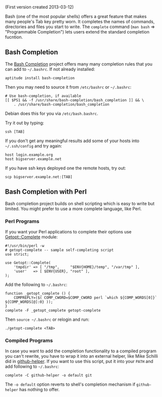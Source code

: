 (First version created 2013-03-12)

Bash (one of the most popular shells) offers a great feature that makes many people's Tab key pretty worn. It completes the names of commands, directories and files you start to write. The `complete` command (`man bash` => "Programmable Completion") lets users extend the standard completion fucntion.

## Bash Completion

The [Bash Completion](http://bash-completion.alioth.debian.org/) project offers many many completion rules that you can add to `~/.bashrc`. If not already installed:

    aptitude install bash-completion

Then you may need to source it from `/etc/bashrc` or `~/.bashrc`:

    # Use bash-completion, if available
    [[ $PS1 && -f /usr/share/bash-completion/bash_completion ]] && \
        . /usr/share/bash-completion/bash_completion

Debian does this for you via `/etc/bash.bashrc`. 

Try it out by typing:

    ssh [TAB]
    
If you don't get any meaningful results add some of your hosts into `~/.ssh/config` and try again:

    host login.example.org
    host bigserver.example.net
    
If you have ssh keys deployed one the remote hosts, try out:

    scp bigserver.example.net:[TAB]

## Bash Completion with Perl

Bash completion project builds on shell scripting which is easy to write but limited. You might prefer to use a more complete language, like Perl. 

### Perl Programs

If you want your Perl applications to complete their options use [Getopt::Complete](https://metacpan.org/module/Getopt::Complete) module:

    #!/usr/bin/perl -w
    # getopt-complete -- sample self-completing script
    use strict;

    use Getopt::Complete(
        'tmpdir' => [ "/tmp",     "$ENV{HOME}/temp", "/var/tmp" ],
        'user'   => [ $ENV{USER}, "root" ],
    );

Add the following to `~/.bashrc`:

    function _getopt_complete () {
        COMPREPLY=($( COMP_CWORD=$COMP_CWORD perl `which ${COMP_WORDS[0]}` ${COMP_WORDS[@]:0} ));
    }
    complete -F _getopt_complete getopt-complete

Then `source ~/.bashrc` or relogin and run:

    ./getopt-complete <TAB>


### Compiled Programs

In case you want to add the completion functionality to a compiled program you can't rewrite, you have to wrap it into an external helper, like Mike Schilli did in [github-helper](https://github.com/jreisinger/varia/blob/master/github-helper). If you want to use this script, put it into your `PATH` and add following to `~/.bashrc`:

    complete -C github-helper -o default git
    
The `-o default` option reverts to shell's completion mechanism if `github-helper` has nothing to offer.
